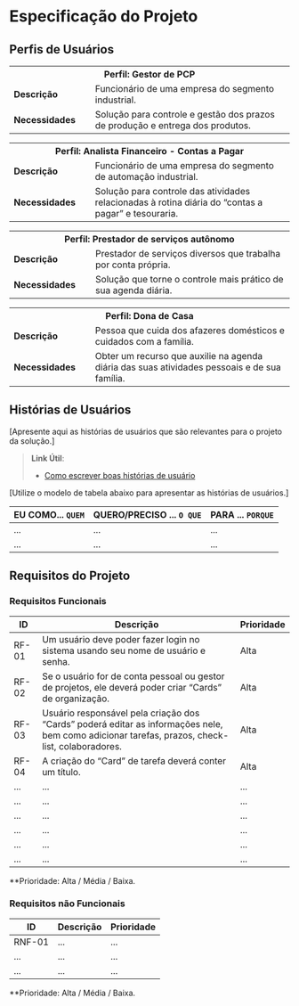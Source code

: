 # Especificação do Projeto

## Perfis de Usuários


<table>
<tbody>
<tr align=center>
<th colspan="2">Perfil: Gestor de PCP</th>
</tr>
<tr>
<td width="150px"><b>Descrição</b></td>
<td width="600px">Funcionário de uma empresa do segmento industrial.</td>
</tr>
<tr>
<td><b>Necessidades</b></td>
<td>Solução para controle e gestão dos prazos de produção e entrega dos produtos.</td>
</tr>
</tbody>
</table>

<table>
<tbody>
<tr align=center>
<th colspan="2">Perfil: Analista Financeiro - Contas a Pagar </th>
</tr>
<tr>
<td width="150px"><b>Descrição</b></td>
<td width="600px">Funcionário de uma empresa do segmento de automação industrial.</td>
</tr>
<tr>
<td><b>Necessidades</b></td>
<td>Solução para controle das atividades relacionadas à rotina diária do “contas a pagar” e tesouraria.</td>
</tr>
</tbody>
</table>

<table>
<tbody>
<tr align=center>
<th colspan="2">Perfil: Prestador de serviços autônomo </th>
</tr>
<tr>
<td width="150px"><b>Descrição</b></td>
<td width="600px">Prestador de serviços diversos que trabalha por conta própria.</td>
</tr>
<tr>
<td><b>Necessidades</b></td>
<td>Solução que torne o controle mais prático de sua agenda diária.</td>
</tr>
</tbody>
</table>

<table>
<tbody>
<tr align=center>
<th colspan="2">Perfil: Dona de Casa </th>
</tr>
<tr>
<td width="150px"><b>Descrição</b></td>
<td width="600px">Pessoa que cuida dos afazeres domésticos e cuidados com a família.</td>
</tr>
<tr>
<td><b>Necessidades</b></td>
<td>Obter um recurso que auxilie na agenda diária das suas atividades pessoais e de sua família.</td>
</tr>
</tbody>
</table>


## Histórias de Usuários

[Apresente aqui as histórias de usuários que são relevantes para o projeto da solução.]

> **Link Útil**:
> - [Como escrever boas histórias de usuário](https://medium.com/vertice/como-escrever-boas-users-stories-hist%C3%B3rias-de-usu%C3%A1rios-b29c75043fac)

[Utilize o modelo de tabela abaixo para apresentar as histórias de usuários.]

|EU COMO... `QUEM`   | QUERO/PRECISO ... `O QUE` |PARA ... `PORQUE`                 |
|--------------------|---------------------------|----------------------------------|
| ...                | ...                       | ...                              |
| ...                | ...                       | ...                              |

## Requisitos do Projeto

### Requisitos Funcionais

|ID    | Descrição                | Prioridade |
|-------|---------------------------------|----|
| RF-01 | Um usuário deve poder fazer login no sistema usando seu nome de usuário e senha. | Alta | 
| RF-02 | Se o usuário for de conta pessoal ou gestor de projetos, ele deverá poder criar “Cards” de organização. | Alta |
| RF-03 | Usuário responsável pela criação dos “Cards” poderá editar as informações nele, bem como adicionar tarefas, prazos, check-list, colaboradores. | Alta |
| RF-04 | A criação do “Card” de tarefa deverá conter um título. | Alta |
|  ...  |  ...                    | ...   |
|  ...  |  ...                    | ...   |
|  ...  |  ...                    | ...   |
|  ...  |  ...                    | ...   |
|  ...  |  ...                    | ...   |
|  ...  |  ...                    | ...   |

**Prioridade: Alta / Média / Baixa. 

### Requisitos não Funcionais


|ID      | Descrição               |Prioridade |
|--------|-------------------------|----|
| RNF-01 |  ...                    | ...   | 
| ...    |  ...                    | ...   | 
| ...    |  ...                    | ...   | 

**Prioridade: Alta / Média / Baixa. 

